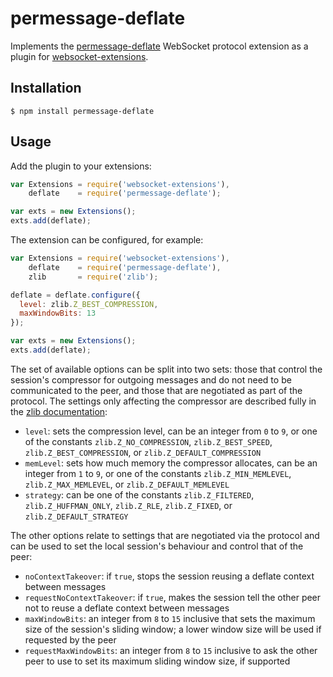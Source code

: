 # permessage-deflate

Implements the
[permessage-deflate](https://tools.ietf.org/html/draft-ietf-hybi-permessage-compression)
WebSocket protocol extension as a plugin for
[websocket-extensions](https://github.com/faye/websocket-extensions-node).

## Installation

```
$ npm install permessage-deflate
```

## Usage

Add the plugin to your extensions:

```js
var Extensions = require('websocket-extensions'),
    deflate    = require('permessage-deflate');

var exts = new Extensions();
exts.add(deflate);
```

The extension can be configured, for example:

```js
var Extensions = require('websocket-extensions'),
    deflate    = require('permessage-deflate'),
    zlib       = require('zlib');

deflate = deflate.configure({
  level: zlib.Z_BEST_COMPRESSION,
  maxWindowBits: 13
});

var exts = new Extensions();
exts.add(deflate);
```

The set of available options can be split into two sets: those that control the
session's compressor for outgoing messages and do not need to be communicated to
the peer, and those that are negotiated as part of the protocol. The settings
only affecting the compressor are described fully in the [zlib
documentation](http://nodejs.org/api/zlib.html#zlib_options):

- `level`: sets the compression level, can be an integer from `0` to `9`, or one
  of the constants `zlib.Z_NO_COMPRESSION`, `zlib.Z_BEST_SPEED`,
  `zlib.Z_BEST_COMPRESSION`, or `zlib.Z_DEFAULT_COMPRESSION`
- `memLevel`: sets how much memory the compressor allocates, can be an integer
  from `1` to `9`, or one of the constants `zlib.Z_MIN_MEMLEVEL`,
  `zlib.Z_MAX_MEMLEVEL`, or `zlib.Z_DEFAULT_MEMLEVEL`
- `strategy`: can be one of the constants `zlib.Z_FILTERED`,
  `zlib.Z_HUFFMAN_ONLY`, `zlib.Z_RLE`, `zlib.Z_FIXED`, or
  `zlib.Z_DEFAULT_STRATEGY`

The other options relate to settings that are negotiated via the protocol and
can be used to set the local session's behaviour and control that of the peer:

- `noContextTakeover`: if `true`, stops the session reusing a deflate context
  between messages
- `requestNoContextTakeover`: if `true`, makes the session tell the other peer
  not to reuse a deflate context between messages
- `maxWindowBits`: an integer from `8` to `15` inclusive that sets the maximum
  size of the session's sliding window; a lower window size will be used if
  requested by the peer
- `requestMaxWindowBits`: an integer from `8` to `15` inclusive to ask the other
  peer to use to set its maximum sliding window size, if supported
